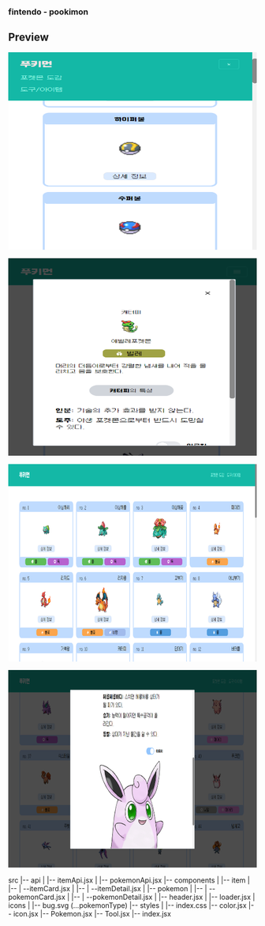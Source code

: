 ### fintendo - pookimon

## Preview

<img src="./screenshot/preview1.PNG" width="600" height="400" /><br>

<img src="./screenshot/preview2.PNG" width="600" height="400" /><br>

<img src="./screenshot/preview3.PNG" width="600" height="400" /><br>

<img src="./screenshot/preview4.PNG" width="600" height="400" /><br>


src
|-- api
|   |-- itemApi.jsx
|   |-- pokemonApi.jsx
|-- components
|   |-- item
|   |-- | --itemCard.jsx
|   |-- | --itemDetail.jsx
|   |-- pokemon
|   |-- | --pokemonCard.jsx
|   |-- | --pokemonDetail.jsx
|   |-- header.jsx
|   |-- loader.jsx
|   icons
|   |-- bug.svg (...pokemonType)
|-- styles
|   |-- index.css
|-- color.jsx
|-- icon.jsx
|-- Pokemon.jsx
|-- Tool.jsx
|-- index.jsx

